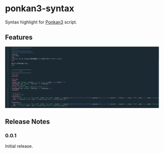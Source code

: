 # ponkan3-syntax

Syntax highlight for [Ponkan3](https://github.com/okayumoka/ponkan3) script.

## Features

![syntax-highlight](images/syntax-highlight.png)

## Release Notes

### 0.0.1

Initial release.

